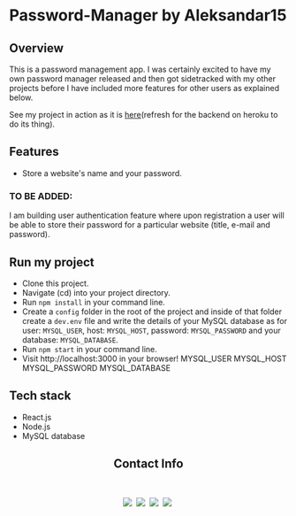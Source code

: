# Password-Manager by Aleksandar15

## Overview

This is a password management app. I was certainly excited to have my own password manager released and then got sidetracked with my other projects before I have included more features for other users as explained below.


See my project in action as it is [here](https://alek-password-manager.netlify.app)(refresh for the backend on heroku to do its thing).

## Features

- Store a website's name and your password.
### TO BE ADDED:
I am building user authentication feature where upon registration a user will be able to store their password for a particular website (title, e-mail and password).

## Run my project

- Clone this project.
- Navigate (cd) into your project directory.
- Run `npm install` in your command line.
- Create a `config` folder in the root of the project and inside of that folder create a `dev.env` file and write the details of your MySQL database as for user: `MYSQL_USER`, host: `MYSQL_HOST`, password: `MYSQL_PASSWORD` and your database: `MYSQL_DATABASE`.
- Run `npm start` in your command line.
- Visit http://localhost:3000 in your browser!
MYSQL_USER
MYSQL_HOST
MYSQL_PASSWORD
MYSQL_DATABASE

## Tech stack
- React.js
- Node.js
- MySQL database

<h2 align='center'>Contact Info</h2>
<br/>
<p align='center'>
    <a href="https://instagram.com/aleksandarr15"><img src="https://img.shields.io/badge/instagram.com-@aleksandarr15-red?style=flat&logo=instagram"></a>&nbsp;
    <a href="mailto:aleksandarangelov15@hotmail.com"><img src="https://img.shields.io/badge/email-aleksandarangelov15@hotmail.com-black?style=flat&logo=gmail"></a>&nbsp;
    <a href="https://aleksandar15.github.io/portfolio"><img src="https://img.shields.io/badge/portfolio-aleksandar15.github.io-green?style=flat"></a>&nbsp;
    <a href="https://www.linkedin.com/in/aleksandar15"><img src="https://img.shields.io/badge/linkedin-aleksandar15.github.io-blue?style=flat&logo=linkedin"></a>&nbsp;
</p>
